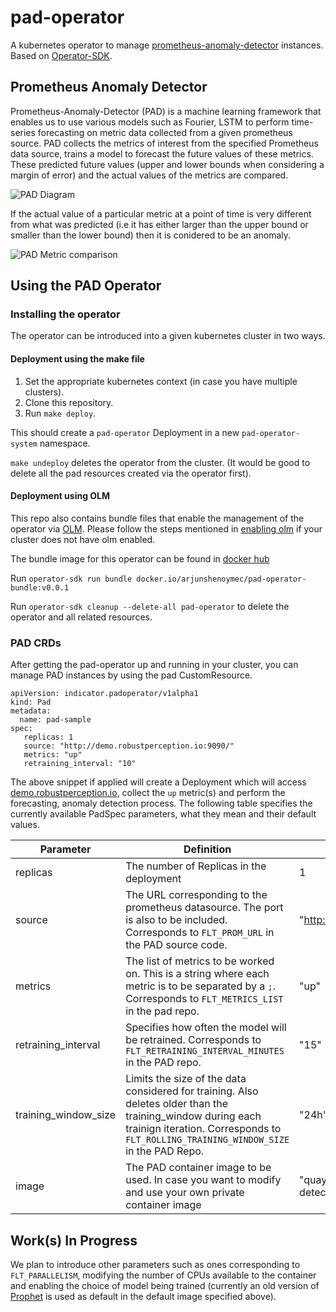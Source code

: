 # pad-operator
A kubernetes operator to manage [prometheus-anomaly-detector](https://github.com/AICoE/prometheus-anomaly-detector) instances. Based on [Operator-SDK](https://sdk.operatorframework.io/). 

## Prometheus Anomaly Detector
Prometheus-Anomaly-Detector (PAD) is a machine learning framework that enables us to use various models such as Fourier, LSTM to perform time-series forecasting on metric data collected from a given prometheus source. PAD collects the metrics of interest from the specified Prometheus data source, trains a model to forecast the future values of these metrics. These predicted future values (upper and lower bounds when considering a margin of error) and the actual values of the metrics are compared. 

![PAD Diagram](https://user-images.githubusercontent.com/7343099/64876301-d9062e00-d61c-11e9-80b6-35cb5c9e4540.jpg)

If the actual value of a particular metric at a point of time is very different from what was predicted (i.e it has either larger than the upper bound or smaller than the lower bound) then it is conidered to be an anomaly. 

![PAD Metric comparison](https://user-images.githubusercontent.com/7343099/64876403-081c9f80-d61d-11e9-84df-266c91a75dde.jpg)

## Using the PAD Operator

### Installing the operator
The operator can be introduced into a given kubernetes cluster in two ways. 

#### Deployment using the make file

1. Set the appropriate kubernetes context (in case you have multiple clusters).
2. Clone this repository.
3. Run `make deploy`. 

This should create a `pad-operator` Deployment in a new `pad-operator-system` namespace. 

`make undeploy` deletes the operator from the cluster. (It would be good to delete all the pad resources created via the operator first). 

#### Deployment using OLM

This repo also contains bundle files that enable the management of the operator via [OLM](https://sdk.operatorframework.io/docs/olm-integration/tutorial-bundle/). Please follow the steps mentioned in [enabling olm](https://sdk.operatorframework.io/docs/olm-integration/tutorial-bundle/#enabling-olm) if your cluster does not have olm enabled. 

The bundle image for this operator can be found in [docker hub](https://hub.docker.com/repository/docker/arjunshenoymec/pad-operator-bundle)

Run `operator-sdk run bundle docker.io/arjunshenoymec/pad-operator-bundle:v0.0.1` 

Run `operator-sdk cleanup --delete-all pad-operator` to delete the operator and all related resources. 

### PAD CRDs

After getting the pad-operator up and running in your cluster, you can manage PAD instances by using the pad CustomResource.

```
apiVersion: indicator.padoperator/v1alpha1
kind: Pad
metadata:
  name: pad-sample
spec:
   replicas: 1
   source: "http://demo.robustperception.io:9090/"
   metrics: "up"
   retraining_interval: "10"
```

The above snippet if applied will create a Deployment which will access [demo.robustperception.io](http://demo.robustperception.io:9090/), collect the `up` metric(s) and perform the forecasting, anomaly detection process. The following table specifies the currently available PadSpec parameters, what they mean and their default values. 

Parameter | Definition | Default 
----- | ----- | -----
replicas | The number of Replicas in the deployment | 1
source | The URL corresponding to the prometheus datasource. The port is also to be included. Corresponds to `FLT_PROM_URL` in the PAD source code. | "http://demo.robustperception.io:9090/"
metrics | The list of metrics to be worked on. This is a string where each metric is to be separated by a `;`. Corresponds to `FLT_METRICS_LIST` in the pad repo. | "up"
retraining_interval | Specifies how often the model will be retrained. Corresponds to `FLT_RETRAINING_INTERVAL_MINUTES` in the PAD repo. | "15"
training_window_size | Limits the size of the data considered for training. Also deletes older than the training_window during each trainign iteration. Corresponds to `FLT_ROLLING_TRAINING_WINDOW_SIZE` in the PAD Repo. | "24h" 
image | The PAD container image to be used. In case you want to modify and use your own private container image | "quay.io/aicoe/prometheus-anomaly-detector:latest"

## Work(s) In Progress

We plan to introduce other parameters such as ones corresponding to `FLT_PARALLELISM`, modifying the number of CPUs available to the container and enabling the choice of model being trained (currently an old version of [Prophet](https://facebook.github.io/prophet/) is used as default in the default image specified above). 
